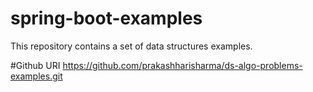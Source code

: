 # spring-boot-examples
This repository contains a set of data structures examples.

#Github URI
https://github.com/prakashharisharma/ds-algo-problems-examples.git
